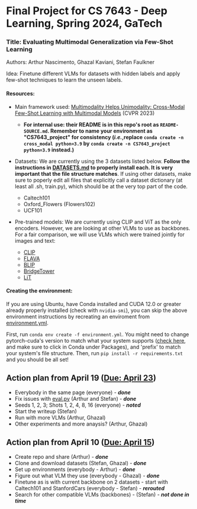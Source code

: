 # Final Project for CS 7643 - Deep Learning, Spring 2024, GaTech

### Title: Evaluating Multimodal Generalization via Few-Shot Learning
Authors: Arthur Nascimento, Ghazal Kaviani, Stefan Faulkner

Idea: Finetune different VLMs for datasets with hidden labels and apply few-shot techniques to learn the unseen labels.


#### Resources:
* Main framework used: [Multimodality Helps Unimodality: Cross-Modal Few-Shot Learning with Multimodal Models](https://arxiv.org/abs/2301.06267) (CVPR 2023)
    * **For internal use: their README is in this repo's root as `README-SOURCE.md`. Remember to name your environment as "CS7643_project" for consistency (_i.e._,replace `conda create -n cross_modal python=3.9` by `conda create -n CS7643_project python=3.9` instead.)**
* Datasets: We are currently using the 3 datasets listed below. **Follow the instructions in [DATASETS.md](DATASETS.md) to properly install each. It is very important that the file structure matches**. If using other datasets, make sure to poperly edit all files that explicitly call a dataset dictionary (at least all .sh, train.py), which should be at the very top part of the code.
    * Caltech101
    * Oxford_Flowers (Flowers102)
    * UCF101

* Pre-trained models: We are currently using CLIP and ViT as the only encoders. However, we are looking at other VLMs to use as backbones. For a fair comparison, we will use VLMs which were trained jointly for images and text:
    * [CLIP](https://huggingface.co/docs/transformers/model_doc/clip)
    * [FLAVA](https://huggingface.co/docs/transformers/main/en/model_doc/flava)
    * [BLIP](https://huggingface.co/docs/transformers/main/en/model_doc/blip)
    * [BridgeTower](https://huggingface.co/docs/transformers/main/en/model_doc/bridgetower)
    * [LiT](https://huggingface.co/docs/transformers/main/en/model_doc/vision-text-dual-encoder)


#### Creating the environment: 

If you are using Ubuntu, have Conda installed and CUDA 12.0 or greater already properly installed (check with `nvidia-smi`), you can skip the above environment instructions by recreating an enviroment from [environment.yml](environment.yml).

First, run `conda env create -f environment.yml`. You might need to change pytorch-cuda's version to match what your system supports ([check here](https://pytorch.org/get-started/locally/), and make sure to click in Conda under Packages), and 'prefix' to match your system's file structure.
Then, run `pip install -r requirements.txt` and you should be all set!



## Action plan from April 19 (<u>Due: April 23</u>)
* Everybody in the same page (everyone) - **_done_**
* Fix issues with [eval.py](eval.py) (Arthur and Stefan) - **_done_**
* Seeds 1, 2, 3; Shots 1, 2, 4, 8, 16 (everyone) - **_noted_**
* Start the writeup (Stefan)
* Run with more VLMs (Arthur, Ghazal)
* Other experiments and more anaysis? (Arthur, Ghazal)


## Action plan from April 10 (<u>Due: April 15</u>)

* Create repo and share (Arthur) - **_done_**
* Clone and download datasets (Stefan, Ghazal) - **_done_** 
* Set up environments (everybody - Arthur) - **_done_** 
* Figure out what VLM they use (everybody - Ghazal) - **_done_** 
* Finetune as is with current backbone on 2 datasets - start with Caltech101 and StanfordCars (everybody - Stefan)  - **_rerouted_**
* Search for other compatible VLMs (backbones) - (Stefan)  - **_not done in time_**
